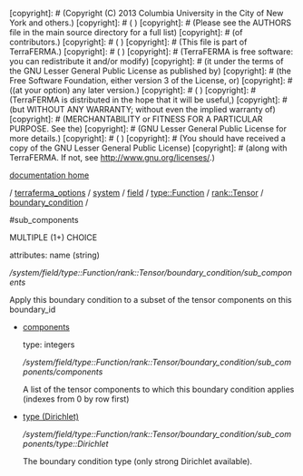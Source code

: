[copyright]: # (Copyright (C) 2013 Columbia University in the City of New York and others.)
[copyright]: # ( )
[copyright]: # (Please see the AUTHORS file in the main source directory for a full list)
[copyright]: # (of contributors.)
[copyright]: # ( )
[copyright]: # (This file is part of TerraFERMA.)
[copyright]: # ( )
[copyright]: # (TerraFERMA is free software: you can redistribute it and/or modify)
[copyright]: # (it under the terms of the GNU Lesser General Public License as published by)
[copyright]: # (the Free Software Foundation, either version 3 of the License, or)
[copyright]: # ((at your option) any later version.)
[copyright]: # ( )
[copyright]: # (TerraFERMA is distributed in the hope that it will be useful,)
[copyright]: # (but WITHOUT ANY WARRANTY; without even the implied warranty of)
[copyright]: # (MERCHANTABILITY or FITNESS FOR A PARTICULAR PURPOSE. See the)
[copyright]: # (GNU Lesser General Public License for more details.)
[copyright]: # ( )
[copyright]: # (You should have received a copy of the GNU Lesser General Public License)
[copyright]: # (along with TerraFERMA. If not, see <http://www.gnu.org/licenses/>.)

[documentation home](Documentation)

/ [terraferma_options](../../../../../../terraferma_options.md) / [system](../../../../../system.md) / [field](../../../../field.md) / [type::Function](../../../type__Function.md) / [rank::Tensor](../../rank__Tensor.md) / [boundary_condition](../boundary_condition.md) /

#sub_components

MULTIPLE (1+) CHOICE 

attributes: name (string) 

*/system/field/type::Function/rank::Tensor/boundary_condition/sub_components*

Apply this boundary condition to a subset of the tensor components on this boundary_id

* [components](sub_components/components.md "child")

    type: integers

    */system/field/type::Function/rank::Tensor/boundary_condition/sub_components/components*

    A list of the tensor components to which this boundary condition applies (indexes from 0 by row first)

* [type (Dirichlet)](sub_components/type__Dirichlet.md "child")

    */system/field/type::Function/rank::Tensor/boundary_condition/sub_components/type::Dirichlet*

    The boundary condition type (only strong Dirichlet available).

[autogenerated]: # (This file was automatically generated from the schema file:/home/cwilson/repos/github/TerraFERMA/TerraFERMA/buckettools/schemas/function.rng.)

